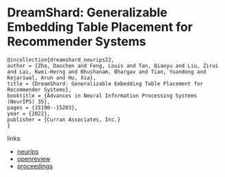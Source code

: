 # DreamShard: Generalizable Embedding Table Placement for Recommender Systems

```
@incollection{dreamshard_neurips22,
author = {Zha, Daochen and Feng, Louis and Tan, Qiaoyu and Liu, Zirui and Lai, Kwei-Herng and Bhushanam, Bhargav and Tian, Yuandong and Kejariwal, Arun and Hu, Xia},
title = {DreamShard: Generalizable Embedding Table Placement for Recommender Systems},
booktitle = {Advances in Neural Information Processing Systems (NeurIPS) 35},
pages = {15190--15203},
year = {2022},
publisher = {Curran Associates, Inc.}
}
```

links
- [neurips](https://nips.cc/Conferences/2022/Schedule?showEvent=55217)
- [openreview](https://openreview.net/forum?id=_atSgd9Np52)
- [proceedings](https://papers.nips.cc//paper_files/paper/2022/hash/62302a24b04589f9f9cdd5b02c344b6c-Abstract-Conference.html)
